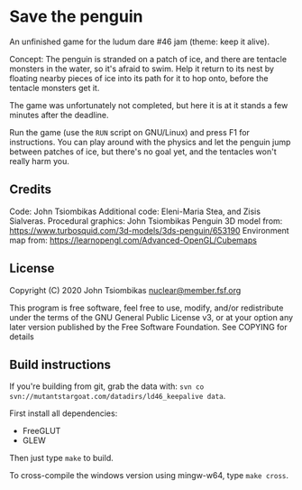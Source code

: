 Save the penguin
================
An unfinished game for the ludum dare #46 jam (theme: keep it alive).

Concept:
 The penguin is stranded on a patch of ice, and there are tentacle monsters in
 the water, so it's afraid to swim. Help it return to its nest by floating
 nearby pieces of ice into its path for it to hop onto, before the tentacle
 monsters get it.

The game was unfortunately not completed, but here it is at it stands a few
minutes after the deadline.

Run the game (use the `RUN` script on GNU/Linux) and press F1 for instructions.
You can play around with the physics and let the penguin jump between patches
of ice, but there's no goal yet, and the tentacles won't really harm you.

Credits
-------
Code: John Tsiombikas
Additional code: Eleni-Maria Stea, and Zisis Sialveras.
Procedural graphics: John Tsiombikas
Penguin 3D model from: https://www.turbosquid.com/3d-models/3ds-penguin/653190
Environment map from: https://learnopengl.com/Advanced-OpenGL/Cubemaps

License
-------
Copyright (C) 2020 John Tsiombikas <nuclear@member.fsf.org>

This program is free software, feel free to use, modify, and/or redistribute
under the terms of the GNU General Public License v3, or at your option any
later version published by the Free Software Foundation. See COPYING for details

Build instructions
------------------
If you're building from git, grab the data with:
   `svn co svn://mutantstargoat.com/datadirs/ld46_keepalive data`.

First install all dependencies:
   - FreeGLUT
   - GLEW

Then just type `make` to build.

To cross-compile the windows version using mingw-w64, type `make cross`.

